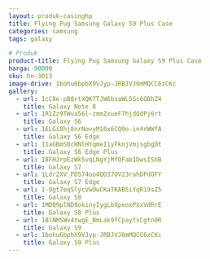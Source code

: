 ```yaml
---
layout: produk-casinghp
title: Flying Pug Samsung Galaxy S9 Plus Case
categories: samsung
tags: galaxy

# Produk
product-title: Flying Pug Samsung Galaxy S9 Plus Case
harga: 90000
sku: hn-3013
image-drive: 1bohu6bpbX9VJyp-JRBJVJ0mMQCC6zCKc
gallery:
  - url: 1cC8e-pB8rtXQK7TJW6bsaWL5Gc6GDhZ4
    title: Galaxy Note 8
  - url: 1R1Zz9TWua56l-zmmZxueF7hjdQdPj6rt
    title: Galaxy S6
  - url: 1ELGi8hj8nrNovyM10x6CQ9o-in4rWWfA
    title: Galaxy S6 Edge
  - url: 11aGBmS0cHNlHYqmeI1yFknjVmjsgbgDt
    title: Galaxy S6 Edge Plus
  - url: 18FHJrpEzWk5vqLNgYjMfQFab1DwsIShB
    title: Galaxy S7
  - url: 1Ldr2XV_PDS74oo4QD37OV23rahDPdOFY
    title: Galaxy S7 Edge
  - url: 1-9gt7eqSlycVwOwCKaTKAB5iYqR19sZ5
    title: Galaxy S8
  - url: 1MDQ9plND9okinyIygLbXpeoxPXxVdRrE
    title: Galaxy S8 Plus
  - url: 1BlNMSWv4twgE_BmLak9fCpaytsCgtn0R
    title: Galaxy S9
  - url: 1bohu6bpbX9VJyp-JRBJVJ0mMQCC6zCKc
    title: Galaxy S9 Plus
---
```

